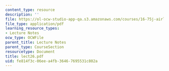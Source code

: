 ```yaml
---
content_type: resource
description: ''
file: https://ol-ocw-studio-app-qa.s3.amazonaws.com/courses/16-75j-airline-management-spring-2006/fe814f3c06eea4fb36467695531c802a_lect26.pdf
file_type: application/pdf
learning_resource_types:
- Lecture Notes
ocw_type: OCWFile
parent_title: Lecture Notes
parent_type: CourseSection
resourcetype: Document
title: lect26.pdf
uid: fe814f3c-06ee-a4fb-3646-7695531c802a
---
```


